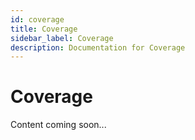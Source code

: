 ```yaml
---
id: coverage
title: Coverage
sidebar_label: Coverage
description: Documentation for Coverage
---
```


# Coverage

Content coming soon...
